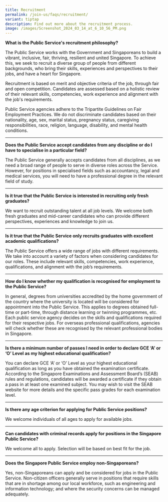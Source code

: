 ```yaml
---
title: Recruitment
permalink: /join-us/faqs/recruitment/
variant: tiptap
description: Find out more about the recruitment process.
image: /images/Screenshot_2024_03_14_at_6_10_56_PM.png
---
```

<p><strong>What is the Public Service's recruitment philosophy?</strong>
</p>
<p>The Public Service works with the Government and Singaporeans to build
a vibrant, inclusive, fair, thriving, resilient and united Singapore. To
achieve this, we seek to recruit a diverse group of people from different
backgrounds, who bring their skills, experiences and perspectives to their
jobs, and have a heart for Singapore.</p>
<p></p>
<p>Recruitment is based on merit and objective criteria of the job, through
fair and open competition. Candidates are assessed based on a holistic
review of their relevant skills, competencies, work experience and alignment
with the job's requirements.</p>
<p></p>
<p>Public Service agencies adhere to the Tripartite Guidelines on Fair Employment
Practices. We do not discriminate candidates based on their nationality,
age, sex, marital status, pregnancy status, caregiving responsibilities,
race, religion, language, disability, and mental health conditions.</p>
<hr>
<p><strong>Does the Public Service accept candidates from any discipline or do I have to specialise in a particular field?</strong>
</p>
<p>The Public Service generally accepts candidates from all disciplines,
as we need a broad range of people to serve in diverse roles across the
Service. However, for positions in specialised fields such as accountancy,
legal and medical services, you will need to have a professional degree
in the relevant field of study.</p>
<hr>
<p><strong>Is it true that the Public Service is interested in recruiting only fresh graduates?</strong>
</p>
<p>We want to recruit outstanding talent at all job levels. We welcome both
fresh graduates and mid-career candidates who can provide different perspectives,
experiences and knowledge to join us.</p>
<hr>
<p><strong>Is it true that the Public Service only recruits graduates with excellent academic qualifications?</strong>
</p>
<p>The Public Service offers a wide range of jobs with different requirements.
We take into account a variety of factors when considering candidates for
our roles. These include relevant skills, competencies, work experience,
qualifications, and alignment with the job’s requirements.</p>
<hr>
<p><strong>How do I know whether my qualification is recognised for employment to the Public Service?</strong>
</p>
<p>In general, degrees from universities accredited by the home government
of the country where the university is located will be considered for appointment
into the Public Service. This applies to degrees obtained full-time or
part-time, through distance learning or twinning programmes, etc. Each
public service agency decides on the skills and qualifications required
for their respective jobs. For overseas professional qualifications, agencies
will check whether these are recognised by the relevant professional bodies
in Singapore.</p>
<hr>
<p><strong>Is there a minimum number of passes I need in order to declare GCE ‘A’ or ‘O’ Level as my highest educational qualification?</strong>
</p>
<p>You can declare GCE ‘A’ or ‘O’ Level as your highest educational qualification
as long as you have obtained the examination certificate. According to
the Singapore Examinations and Assessment Board’s (SEAB) rules and regulations,
candidates will be awarded a certificate if they obtain a pass in at least
one examined subject. You may wish to visit the SEAB website for more details
and the specific pass grades for each examination level.</p>
<hr>
<p><strong>Is there any age criterion for applying for Public Service positions?</strong>
</p>
<p>We welcome individuals of all ages to apply for available jobs.</p>
<hr>
<p><strong>Can candidates with criminal records apply for positions in the Singapore Public Service?</strong>
</p>
<p>We welcome all to apply. Selection will be based on best fit for the job.</p>
<hr>
<p><strong>Does the Singapore Public Service employ non-Singaporeans?</strong>
</p>
<p>Yes, non-Singaporeans can apply and be considered for jobs in the Public
Service. Non-citizen officers generally serve in positions that require
skills that are in shortage among our local workforce, such as engineering
and information technology; and where the security concerns can be managed
adequately.</p>